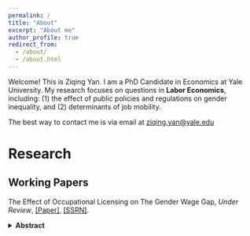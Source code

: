 ```yaml
---
permalink: /
title: "About"
excerpt: "About me"
author_profile: true
redirect_from: 
  - /about/
  - /about.html
---
```


Welcome! This is Ziqing Yan. I am a PhD Candidate in Economics at Yale University. My research focuses on questions in **Labor Economics**, including: (1) the effect of public policies and regulations on gender inequality, and (2) determinants of job mobility. 

The best way to contact me is via email at ziqing.yan@yale.edu



# Research 

## Working Papers

<!-- [The Effect of Occupational Licensing on The Gender Wage Gap](http://ziqing-yan.github.io/files/ziqingyan_license_gender.pdf) -->
The Effect of Occupational Licensing on The Gender Wage Gap, *Under Review*, 
<a href="http://ziqing-yan.github.io/files/ziqingyan_license_gender.pdf" target="_blank" rel="noopener noreferrer">[Paper]</a>, 
<a href="https://papers.ssrn.com/sol3/papers.cfm?abstract_id=5090345" target="_blank" rel="noopener noreferrer">[SSRN]</a>.


<details>
  <summary style="cursor: pointer;">
    <h4 style="display: inline; margin: 0;">Abstract</h4>
  </summary>

  <p>Occupational licenses cover nearly one-fifth of the U.S. workforce. This paper studies their impact on the gender wage gap. I find that licensing increases women's hourly wage rates by 5.7% more than men's, thereby reducing the gender wage gap by 49%. The effect is more pronounced for higher-educated workers and those with young children. For licenses that involve additional human capital requirements such as continuing education, women benefit both directly through increased productivity and indirectly through enhanced signaling value. These benefits are particularly strong when temporal interruptions for women become widespread with the introduction of family leave policies. These findings support a model of statistical discrimination in which licensing serves as a signal of ability and labor force attachment.</p>
</details>

